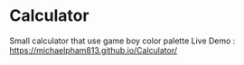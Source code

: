 # Calculator
Small calculator that use game boy color palette
Live Demo : https://michaelpham813.github.io/Calculator/
